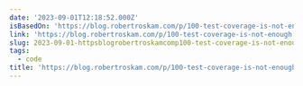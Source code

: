 ```yaml
---
date: '2023-09-01T12:18:52.000Z'
isBasedOn: 'https://blog.robertroskam.com/p/100-test-coverage-is-not-enough'
link: 'https://blog.robertroskam.com/p/100-test-coverage-is-not-enough'
slug: 2023-09-01-httpsblogrobertroskamcomp100-test-coverage-is-not-enough
tags:
  - code
title: 'https://blog.robertroskam.com/p/100-test-coverage-is-not-enough'
---
```


